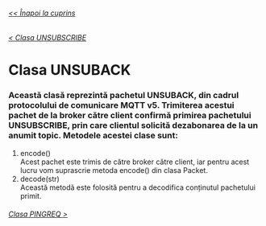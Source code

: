###### [<< Înapoi la cuprins](../Cuprins.md)
###### [< Clasa UNSUBSCRIBE](16.%20UNSUBSCRIBE.md)
# Clasa UNSUBACK
### Această clasă reprezintă pachetul UNSUBACK, din cadrul protocolului de comunicare MQTT v5. Trimiterea acestui pachet de la broker către client confirmă primirea pachetului UNSUBSCRIBE, prin care clientul solicită dezabonarea de la un anumit topic. Metodele acestei clase sunt:
1. encode()  
Acest pachet este trimis de către broker către client, iar pentru acest lucru vom suprascrie metoda encode() din clasa Packet.
2. decode(str)  
Această metodă este folosită pentru a decodifica conținutul pachetului primit.
###### [Clasa PINGREQ >](18.%20PINGREQ.md)



